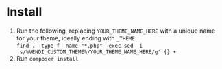 # Install
 1. Run the following, replacing `YOUR_THEME_NAME_HERE` with a unique name for your theme, ideally ending with `_THEME`:<br />
 `find . -type f -name "*.php" -exec sed -i 's/%VENDI_CUSTOM_THEME%/YOUR_THEME_NAME_HERE/g' {} +`
 1. Run `composer install`
